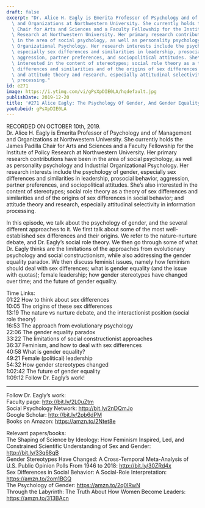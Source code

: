 ```yaml
---
draft: false
excerpt: "Dr. Alice H. Eagly is Emerita Professor of Psychology and of Management\
  \ and Organizations at Northwestern University. She currently holds the James Padilla\
  \ Chair for Arts and Sciences and a Faculty Fellowship for the Institute of Policy\
  \ Research at Northwestern University. Her primary research contributions have been\
  \ in the area of social psychology, as well as personality psychology and Industrial\
  \ Organizational Psychology. Her research interests include the psychology of gender,\
  \ especially sex differences and similarities in leadership, prosocial behavior,\
  \ aggression, partner preferences, and sociopolitical attitudes. She\u2019s also\
  \ interested in the content of stereotypes; social role theory as a theory of sex\
  \ differences and similarities and of the origins of sex differences in social behavior;\
  \ and attitude theory and research, especially attitudinal selectivity in information\
  \ processing."
id: e271
image: https://i.ytimg.com/vi/gPsXpDIE0LA/hqdefault.jpg
publishDate: 2019-12-20
title: '#271 Alice Eagly: The Psychology Of Gender, And Gender Equality'
youtubeid: gPsXpDIE0LA
---
```

RECORDED ON OCTOBER 10th, 2019.  
Dr. Alice H. Eagly is Emerita Professor of Psychology and of Management and Organizations at Northwestern University. She currently holds the James Padilla Chair for Arts and Sciences and a Faculty Fellowship for the Institute of Policy Research at Northwestern University. Her primary research contributions have been in the area of social psychology, as well as personality psychology and Industrial Organizational Psychology. Her research interests include the psychology of gender, especially sex differences and similarities in leadership, prosocial behavior, aggression, partner preferences, and sociopolitical attitudes. She’s also interested in the content of stereotypes; social role theory as a theory of sex differences and similarities and of the origins of sex differences in social behavior; and attitude theory and research, especially attitudinal selectivity in information processing.

In this episode, we talk about the psychology of gender, and the several different approaches to it. We first talk about some of the most well-established sex differences and their origins. We refer to the nature-nurture debate, and Dr. Eagly’s social role theory. We then go through some of what Dr. Eagly thinks are the limitations of the approaches from evolutionary psychology and social constructionism, while also addressing the gender equality paradox. We then discuss feminist issues, namely how feminism should deal with sex differences; what is gender equality (and the issue with quotas); female leadership; how gender stereotypes have changed over time; and the future of gender equality.

Time Links:  
01:22  How to think about sex differences  
10:05  The origins of these sex differences  
13:19  The nature vs nurture debate, and the interactionist position (social role theory)  
16:53  The approach from evolutionary psychology   
22:06  The gender equality paradox  
33:22  The limitations of social constructionist approaches  
36:37  Feminism, and how to deal with sex differences  
40:58  What is gender equality?  
49:21  Female (political) leadership   
54:32  How gender stereotypes changed  
1:02:42  The future of gender equality  
1:09:12  Follow Dr. Eagly’s work!

---

Follow Dr. Eagly’s work:  
Faculty page: http://bit.ly/2L0uZtm  
Social Psychology Network: http://bit.ly/2nDQmJo  
Google Scholar: http://bit.ly/2pb6dPM  
Books on Amazon: https://amzn.to/2Ntet8e

Relevant papers/books:  
The Shaping of Science by Ideology: How Feminism Inspired, Led, and Constrained Scientific Understanding of Sex and Gender: http://bit.ly/33q68qB  
Gender Stereotypes Have Changed: A Cross-Temporal Meta-Analysis of U.S. Public Opinion Polls From 1946 to 2018: http://bit.ly/30ZRd4x  
Sex Differences in Social Behavior: A Social-Role Interpretation: https://amzn.to/2om1BGQ  
The Psychology of Gender: https://amzn.to/2q0IRwN  
Through the Labyrinth: The Truth About How Women Become Leaders: https://amzn.to/313BAcn
